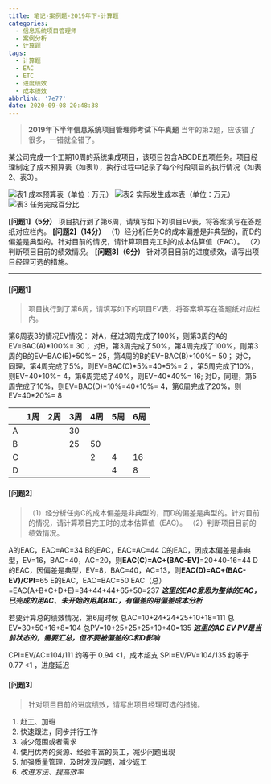 ```yaml
---
title: 笔记-案例题-2019年下-计算题
categories:
  - 信息系统项目管理师
  - 案例分析
  - 计算题
tags:
  - 计算题
  - EAC
  - ETC
  - 进度绩效
  - 成本绩效
abbrlink: '7e77'
date: 2020-09-08 20:48:38
---
```



> **2019年下半年信息系统项目管理师考试下午真题**
> 当年的第2题，应该错了很多，一错就全错了。

某公司完成一个工期10周的系统集成项目，该项目包含ABCDE五项任务。项目经理制定了成本预算表（如表1），执行过程中记录了每个时段项目的执行情况（如表2、表3）。

![表1 成本预算表（单位：万元）](https://i.loli.net/2020/09/08/J3TkYdBhI6fEyjg.png)
![表2 实际发生成本表（单位：万元）](https://i.loli.net/2020/09/08/MRTLCBwWz24jbtg.png)
![表3 任务完成百分比](https://i.loli.net/2020/09/08/h5eD4nlyIjadN8o.png)

**[问题1]（5分）**
项目执行到了第6周，请填写如下的项目EV表，将答案填写在答题纸对应栏内。
**[问题2]（14分）**
（1）经分析任务C的成本偏差是非典型的，而D的偏差是典型的。针对目前的情况，请计算项目完工时的成本估算值（EAC）。
（2）判断项目目前的绩效情况。
**[问题3]（6分）**
针对项目目前的进度绩效，请写出项目经理可选的措施。  

<!-- more -->

---

#### [问题1]

> 项目执行到了第6周，请填写如下的项目EV表，将答案填写在答题纸对应栏内。

第6周表3的情况EV情况：
对A，经过3周完成了100%，则第3周的A的EV=BAC(A)\*100%= 30；
对B，第3周完成了50%，第4周完成了100%，则第3周的B的EV=BAC(B)\*50%= 25，第4周的B的EV=BAC(B)\*100%= 50；
对C，同理，第4周完成了5%，则EV=BAC(C)\*5%=40\*5%= 2 ，第5周完成了10%，则EV=40\*10%= 4，第6周完成了40%，则EV=40\*40%= 16;
对D，同理，第5周完成了10%，则EV=BAC(D)\*10%=40\*10%= 4，第6周完成了20%，则EV=40\*20%= 8

|  | 1周 | 2周 | 3周 | 4周 | 5周 | 6周 |
|--|-----|-----|-----|-----|-----|-----|
|A |     |     | 30  |     |     |     |
|B |     |     | 25  | 50  |     |     |
|C |     |     |     | 2   | 4   | 16  |
|D |     |     |     |     | 4   |  8  |

#### [问题2]

>（1）经分析任务C的成本偏差是非典型的，而D的偏差是典型的。针对目前的情况，请计算项目完工时的成本估算值（EAC）。
>（2）判断项目目前的绩效情况。

A的EAC，EAC=AC=34
B的EAC，EAC=AC=44
C的EAC，因成本偏差是非典型，EV=16，BAC=40，AC=20，则**EAC(C)=AC+(BAC-EV)**=20+40-16=44
D的EAC，因偏差是典型，EV=8，BAC=40，AC=13，则**EAC(D)=AC+(BAC-EV)/CPI**=65
E的EAC，EAC=BAC=50
EAC（总）=EAC(A+B+C+D+E)=34+44+44+65+50=237
***这里的EAC意思为整体的EAC，已完成的用AC、未开始的用其BAC，有偏差的用偏差成本分析***

若要计算总的绩效情况，第6周时候
总AC=10+24+24+25+10+18=111
总EV=30+50+16+8=104
总PV=10+25+25+25+10+40=135
***这里的AC EV PV是当前状态的，需要汇总，但不要被偏差的C和D影响***

CPI=EV/AC=104/111 约等于 0.94 <1，成本超支
SPI=EV/PV=104/135 约等于 0.77 <1 ，进度延迟

#### [问题3]

> 针对项目目前的进度绩效，请写出项目经理可选的措施。

1. 赶工、加班  
2. 快速跟进，同步并行工作
3. 减少范围或者需求
4. 使用优秀的资源、经验丰富的员工，减少问题出现
5. 加强质量管理，及时发现问题，减少返工
6. *改进方法、提高效率*
